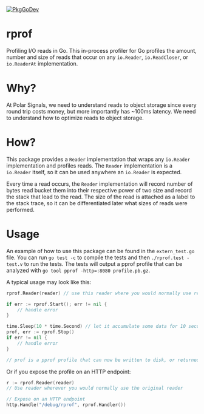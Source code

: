 [![PkgGoDev](https://pkg.go.dev/badge/github.com/polarsignals/rprof)](https://pkg.go.dev/github.com/polarsignals/rprof)

# rprof

Profiling I/O reads in Go. This in-process profiler for Go profiles the amount, number and size of reads that occur on any `io.Reader`, `io.ReadCloser`, or `io.ReaderAt` implementation.

# Why?

At Polar Signals, we need to understand reads to object storage since every round trip costs money, but more importantly has ~100ms latency. We need to understand how to optimize reads to object storage.

# How?

This package provides a `Reader` implementation that wraps any `io.Reader` implementation and profiles reads. The `Reader` implementation is a `io.Reader` itself, so it can be used anywhere an `io.Reader` is expected.

Every time a read occurs, the `Reader` implementation will record number of bytes read bucket them into their respective power of two size and record the stack that lead to the read. The size of the read is attached as a label to the stack trace, so it can be differentiated later what sizes of reads were performed.

# Usage

An example of how to use this package can be found in the `extern_test.go` file. You can run `go test -c` to compile the tests and then `./rprof.test -test.v` to run the tests. The tests will output a pprof profile that can be analyzed with `go tool pprof -http=:8080 profile.pb.gz`.

A typical usage may look like this:

```go
rprof.Reader(reader) // use this reader where you would normally use reader

if err := rprof.Start(); err != nil {
    // handle error
}

time.Sleep(10 * time.Second) // let it accumulate some data for 10 seconds
prof, err := rprof.Stop()
if err != nil {
    // handle error
}

// prof is a pprof profile that can now be written to disk, or returned on an HTTP endpoint
```

Or if you expose the profile on an HTTP endpoint:

```go
r := rprof.Reader(reader)
// Use reader wherever you would normally use the original reader

// Expose on an HTTP endpoint
http.Handle("/debug/rprof", rprof.Handler())
```
